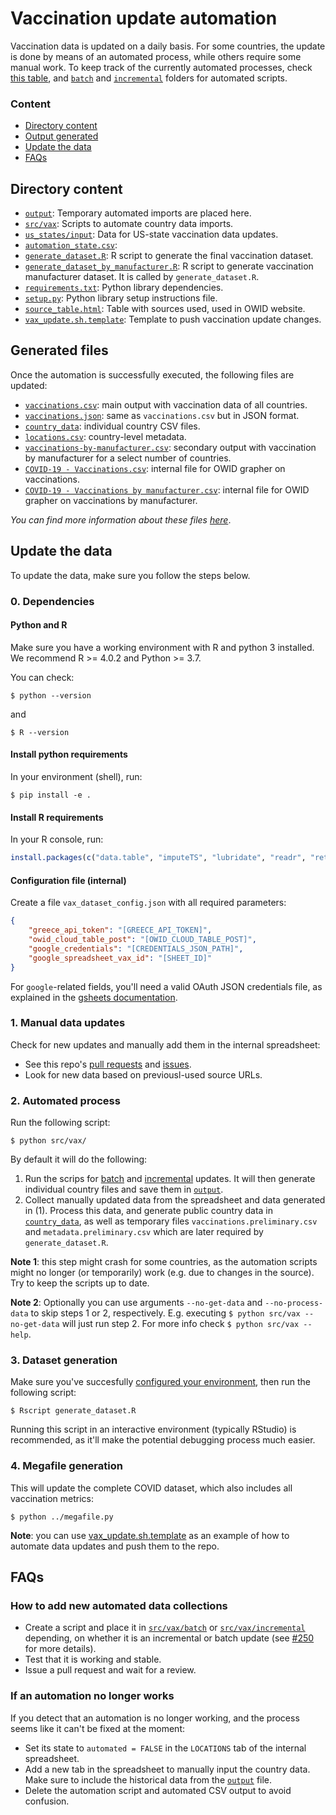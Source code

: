 # Vaccination update automation

Vaccination data is updated on a daily basis. For some countries, the update is done by means of an automated process,
while others require some manual work. To keep track of the currently automated processes, check [this
table](automation_state.csv), and [`batch`](src/vax/batch) and [`incremental`](src/vax/incremental) folders for
automated scripts.

### Content
- [Directory content](#directory-content)
- [Output generated](#output-generated)
- [Update the data](#update-the-data)
- [FAQs](#FAQs)

## Directory content
- [`output`](output): Temporary automated imports are placed here.
- [`src/vax`](src/vax): Scripts to automate country data imports.
- [`us_states/input`](us_states/input): Data for US-state vaccination data updates.
- [`automation_state.csv`](automation_state.csv):
- [`generate_dataset.R`](generate_dataset.R): R script to generate the final vaccination dataset.
- [`generate_dataset_by_manufacturer.R`](generate_dataset_by_manufacturer.R): R script to generate vaccination
  manufacturer dataset. It is called by `generate_dataset.R`.
- [`requirements.txt`](requirements.txt): Python library dependencies.
- [`setup.py`](setup.py): Python library setup instructions file.
- [`source_table.html`](source_table.html): Table with sources used, used in OWID website.
- [`vax_update.sh.template`](vax_update.sh.template): Template to push vaccination update changes.

## Generated files
Once the automation is successfully executed, the following files are updated:

- [`vaccinations.csv`](../../../public/data/vaccinations/vaccinations.csv): main output with vaccination data of all countries.
- [`vaccinations.json`](../../../public/data/vaccinations/vaccinations.json): same as `vaccinations.csv` but in JSON format.
- [`country_data`](../../../public/data/vaccinations/country_data/): individual country CSV files.
- [`locations.csv`](../../../public/data/vaccinations/locations.csv): country-level metadata.
- [`vaccinations-by-manufacturer.csv`](../../../public/data/vaccinations/vaccinations-by-manufacturer.csv): secondary output with vaccination by manufacturer for a select number of countries.
- [`COVID-19 - Vaccinations.csv`](../../grapher/COVID-19%20-%20Vaccinations.csv): internal file for OWID grapher on vaccinations.
- [`COVID-19 - Vaccinations by manufacturer.csv`](../../grapher/COVID-19%20-%20Vaccinations%20by%20manufacturer.csv): internal file for OWID grapher on vaccinations by manufacturer.

_You can find more information about these files [here](../../../public/data/vaccinations/README.md)_.


## Update the data

To update the data, make sure you follow the steps below.


### 0. Dependencies


#### Python and R
Make sure you have a working environment with R and python 3 installed. We recommend R >= 4.0.2 and Python >= 3.7.

You can check:

```
$ python --version
```
and
```
$ R --version
```

#### Install python requirements
In your environment (shell), run:

```
$ pip install -e .
```

#### Install R requirements
In your R console, run:

```r
install.packages(c("data.table", "imputeTS", "lubridate", "readr", "retry", "rjson", "stringr", "tidyr", "jsonlite", "bit64"))
```

#### Configuration file (internal)

Create a file `vax_dataset_config.json` with all required parameters:

```json
{
    "greece_api_token": "[GREECE_API_TOKEN]",
    "owid_cloud_table_post": "[OWID_CLOUD_TABLE_POST]",
    "google_credentials": "[CREDENTIALS_JSON_PATH]",
    "google_spreadsheet_vax_id": "[SHEET_ID]"
}
```

For `google`-related fields, you'll need a valid OAuth JSON credentials file, as explained in the [gsheets documentation](https://gsheets.readthedocs.io/en/stable/#quickstart).


### 1. Manual data updates

Check for new updates and manually add them in the internal spreadsheet:
- See this repo's [pull requests](https://github.com/owid/covid-19-data/pulls) and [issues](https://github.com/owid/covid-19-data/issues).
- Look for new data based on previousl-used source URLs.


### 2. Automated process
Run the following script:

```
$ python src/vax/
```

By default it will do the following:
1. Run the scrips for [batch](src/vax/batch) and [incremental](src/vax/incremental) updates. It will then generate
  individual country files and save them in [`output`](output).
2. Collect manually updated data from the spreadsheet and data generated in (1). Process this data, and generate public country data in
  [`country_data`](../../../public/data/vaccinations/country_data/), as well as temporary files 
  `vaccinations.preliminary.csv` and `metadata.preliminary.csv` which are later
  required by `generate_dataset.R`.

**Note 1**: this step might crash for some countries, as the automation scripts might no longer (or temporarily) work
(e.g. due to changes in the source). Try to keep the scripts up to date.

**Note 2**: Optionally you can use arguments `--no-get-data` and `--no-process-data` to skip steps 1 or 2, respectively.
E.g. executing `$ python src/vax --no-get-data` will just run step 2. For more info check `$ python src/vax --help`.

### 3. Dataset generation
Make sure you've succesfully [configured your environment](#0.-dependencies), then run the following script:

```
$ Rscript generate_dataset.R
```

Running this script in an interactive environment (typically RStudio) is recommended, as it'll make the
potential debugging process much easier.


### 4. Megafile generation

This will update the complete COVID dataset, which also includes all vaccination metrics:

```
$ python ../megafile.py
```

**Note**: you can use [vax_update.sh.template](vax_update.sh.template) as an example of how to automate data updates and push them to the repo.


## FAQs
### How to add new automated data collections
- Create a script and place it in [`src/vax/batch`](src/vax/batch) or
[`src/vax/incremental`](src/vax/incremental) depending, on whether it is an incremental or batch update (see [#250](https://github.com/owid/covid-19-data/issues/250)
for more details).
- Test that it is working and stable.
- Issue a pull request and wait for a review.


### If an automation no longer works

If you detect that an automation is no longer working, and the process seems like it can't be fixed at the moment:
- Set its state to `automated = FALSE` in the `LOCATIONS` tab of the internal spreadsheet.
- Add a new tab in the spreadsheet to manually input the country data. Make sure to include the historical data from the [`output`](output) file.
- Delete the automation script and automated CSV output to avoid confusion.
